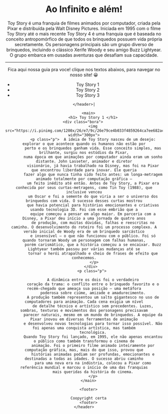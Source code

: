 <!doctype html>
  <html lang="pt-BR">
  
  <head>
    <meta charset="UTF-8">
    <title>Toy</title> 
	<link rel="stylesheet" href="Projeto_NHC.css">

  
  </head>
 
   <body>
   <!--Cabeçalho-->
    <header>      
      <h1> Ao Infinito e além! </h1>
	  <p>Toy Story é uma franquia de filmes animados por computador, criada pela Pixar e distribuída pela Walt Disney
	  Pictures. Iniciada em 1995 com o filme Toy Story até o mais recente Toy Story 4 é uma franquia que é baseada no
	  conceito antropomórfico de que todos os brinquedos possuem vida própria secretamente. Os personagens principais
	  são um grupo diverso de brinquedos, incluindo o clássico Xerife Woody e seu amigo Buzz Lightyear. O grupo embarca
	  em ousadas aventuras que desafiam sua capacidade.</p>
	  <hr>
	  <p>Fica aqui nossa guia pra voce! clique nos textos abaixos, para navegar no nosso site! 😀 </p>
	    <ul>
		  <li> Toy Story 1 </li>
		  <li> Toy Story 2 </li>
		  <li> Toy Story 3 </li>
		</ul>
		
	</header>|
		
		<main>
		    <h1> Toy Story 1 </h1>
		  <div class="bora">	   
		    <img src="https://i.pinimg.com/1200x/26/e7/9c/26e79ce4b033f4859264ca7ee682acf8.jpg" width="300px">
		    <p class="p">  A ideia de Toy Story nasceu de um desejo: explorar o que acontece quando os humanos não estão por
			perto e os brinquedos ganham vida. Esse conceito simples, mas brilhante, surgiu nos estúdios da Pixar,
			numa época em que animações por computador ainda eram um sonho distante. John Lasseter, animador e diretor
			visionário, já havia trabalhado na Disney, mas foi na Pixar que encontrou liberdade para inovar. Ele queria
			fazer algo que nunca tinha sido feito antes: um longa-metragem animado totalmente por computação gráfica —
			um feito inédito até então. Antes de Toy Story, a Pixar era conhecida por seus curtas-metragens, como Tin Toy (1988), que inclusive venceu
			um Oscar e foi a semente do que viria a ser o universo dos brinquedos com vida. O sucesso desses curtas mostrou
			que havia potencial para histórias emocionantes e criativas usando tecnologia 3D. Foi com esse embrião que a
			equipe começou a pensar em algo maior. Em parceria com a Disney, a Pixar deu início a uma jornada de quatro anos
			de produção, com muitas dúvidas, falhas e reescritas no caminho. O desenvolvimento do roteiro foi um processo complexo. A versão inicial de Woody era de um brinquedo sarcástico
			e insensível — o que não funcionou com o público. Foi só quando tornaram Woody um personagem com falhas humanas,
			porém carismático, que a história começou a se encaixar. Buzz Lightyear também passou por várias mudanças até se
			tornar o herói atrapalhado e cheio de frases de efeito que conhecemos.
             </p>
		  </div>
		   <p class="p">
			 
            A dinâmica entre os dois foi o verdadeiro
			coração da trama: o conflito entre o brinquedo favorito e o recém-chegado que ameaça sua posição — uma metáfora
			poderosa sobre ciúme, amizade e amadurecimento.
            A produção também representou um salto gigantesco no uso de computadores para animação. Cada cena exigia um nível
			de detalhe técnico e artístico sem precedentes. Luzes, sombras, texturas e movimentos dos personagens precisavam
			parecer naturais, mesmo em um mundo de brinquedos. A equipe da Pixar inovou em diversas ferramentas de animação
			e desenvolveu novas tecnologias para tornar isso possível. Não foi apenas uma conquista artística, mas também
			tecnológica.
            Quando Toy Story foi lançado, em 1995, ele não apenas encantou o público como também transformou o cinema de
			animação. Foi o primeiro filme animado inteiramente por computação gráfica, mas, mais do que isso, provou que
			histórias animadas podiam ser profundas, emocionantes e destinadas a todas as idades. O sucesso abriu caminho
			para uma nova era na indústria, colocou a Pixar como referência mundial e marcou o início de uma das franquias
			mais queridas da história do cinema.
			</p>
		</main>
		
		<footer>
		
		Coopyright certa
		<footer>
	</header>
   </body>
 
 
 </html>